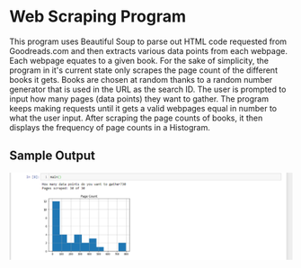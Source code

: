 # Web Scraping Program
This program uses Beautiful Soup to parse out HTML code requested from Goodreads.com and then extracts various data points from each webpage.  Each webpage equates to a given book.
For the sake of simplicity, the program in it's current state only scrapes the page count of the different books it gets.  Books are chosen at random thanks to a random number
generator that is used in the URL as the search ID.  The user is prompted to input how many pages (data points) they want to gather.  The program keeps making requests until
it gets a valid webpages equal in number to what the user input.  After scraping the page counts of books, it then displays the frequency of page counts in a Histogram.

## Sample Output
![Insert Image](SampleOutput.PNG)
